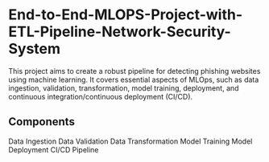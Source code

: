 # End-to-End-MLOPS-Project-with-ETL-Pipeline-Network-Security-System

This project aims to create a robust pipeline for detecting phishing websites using machine learning. It covers essential aspects of MLOps, such as data ingestion, validation, transformation, model training, deployment, and continuous integration/continuous deployment (CI/CD).

## Components

Data Ingestion
Data Validation
Data Transformation
Model Training
Model Deployment
CI/CD Pipeline
